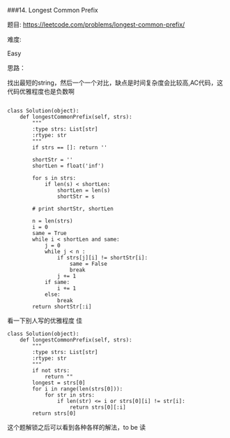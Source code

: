 ###14. Longest Common Prefix


题目:
<https://leetcode.com/problems/longest-common-prefix/>


难度:

Easy


思路：

找出最短的string，然后一个一个对比，缺点是时间复杂度会比较高,AC代码，这代码优雅程度也是负数啊

```

class Solution(object):
    def longestCommonPrefix(self, strs):
        """
        :type strs: List[str]
        :rtype: str
        """
        if strs == []: return ''
        
        shortStr = ''
        shortLen = float('inf')

        for s in strs:
        	if len(s) < shortLen:
        		shortLen = len(s)
        		shortStr = s

        # print shortStr, shortLen

        n = len(strs)
        i = 0
        same = True
        while i < shortLen and same:
            j = 0
            while j < n :
                if strs[j][i] != shortStr[i]:
                    same = False
                    break
                j += 1
            if same:
                i += 1
            else:
                break
        return shortStr[:i]
```


看一下别人写的优雅程度 佳


```
class Solution(object):
    def longestCommonPrefix(self, strs):
        """
        :type strs: List[str]
        :rtype: str
        """
        if not strs:
            return ""
        longest = strs[0]
        for i in range(len(strs[0])):
            for str in strs:
                if len(str) <= i or strs[0][i] != str[i]:
                    return strs[0][:i]
        return strs[0]

```

这个题解锁之后可以看到各种各样的解法，to be 读
